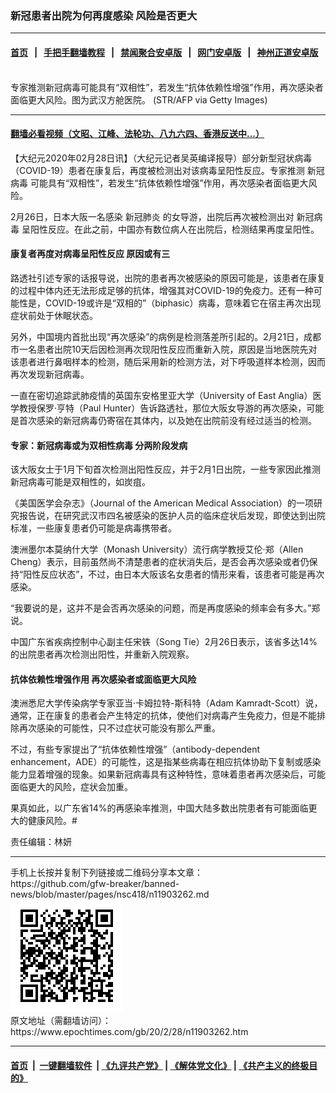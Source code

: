 ### 新冠患者出院为何再度感染 风险是否更大
------------------------

#### [首页](https://github.com/gfw-breaker/banned-news/blob/master/README.md) &nbsp;&nbsp;|&nbsp;&nbsp; [手把手翻墙教程](https://github.com/gfw-breaker/guides/wiki) &nbsp;&nbsp;|&nbsp;&nbsp; [禁闻聚合安卓版](https://github.com/gfw-breaker/bn-android) &nbsp;&nbsp;|&nbsp;&nbsp; [网门安卓版](https://github.com/oGate2/oGate) &nbsp;&nbsp;|&nbsp;&nbsp; [神州正道安卓版](https://github.com/SzzdOgate/update) 



<div><img alt="" class="aligncenter wp-post-image" src="https://i.epochtimes.com/assets/uploads/2020/02/GettyImages-1201747009-600x400-1.jpg"/>
<div class="red16 caption">
 专家推测新冠病毒可能具有“双相性”，若发生“抗体依赖性增强”作用，再次感染者面临更大风险。图为武汉方舱医院。 (STR/AFP via Getty Images)
</div>
</div><hr/>

#### [翻墙必看视频（文昭、江峰、法轮功、八九六四、香港反送中...）](https://github.com/gfw-breaker/banned-news/blob/master/pages/link3.md)

<div><p>
 【大纪元2020年02月28日讯】（大纪元记者吴英编译报导）部分新型冠状病毒（COVID-19）患者在康复后，再度被检测出对该病毒呈阳性反应。专家推测
 <ok href="https://www.epochtimes.com/gb/tag/%E6%96%B0%E5%86%A0%E7%97%85%E6%AF%92.html">
  新冠病毒
 </ok>
 可能具有“双相性”，若发生“抗体依赖性增强”作用，再次感染者面临更大风险。
</p>
<p>
 2月26日，日本大阪一名感染
 <ok href="https://www.epochtimes.com/gb/tag/%E6%96%B0%E5%86%A0%E8%82%BA%E7%82%8E.html">
  新冠肺炎
 </ok>
 的女导游，出院后再次被检测出对
 <ok href="https://www.epochtimes.com/gb/tag/%E6%96%B0%E5%86%A0%E7%97%85%E6%AF%92.html">
  新冠病毒
 </ok>
 呈阳性反应。在此之前，中国亦有数位病人在出院后，检测结果再度呈阳性。
</p>
<h4>
 康复者再度对病毒呈阳性反应 原因或有三
</h4>
<p>
 路透社引述专家的话报导说，出院的患者再次被感染的原因可能是，该患者在康复的过程中体内还无法形成足够的抗体，增强其对COVID-19的免疫力。还有一种可能性是，COVID-19或许是“双相的”（biphasic）病毒，意味着它在宿主再次出现症状前处于休眠状态。
</p>
<p>
 另外，中国境内首批出现“再次感染”的病例是检测落差所引起的。2月21日，成都市一名患者出院10天后因检测再次现阳性反应而重新入院，原因是当地医院先对该患者进行鼻咽样本的检测，随后采用新的检测方法，对下呼吸道样本检测，因而再次发现新冠病毒。
</p>
<p>
 一直在密切追踪武肺疫情的英国东安格里亚大学（University of East Anglia）医学教授保罗‧亨特（Paul Hunter）告诉路透社，那位大阪女导游的再次感染，可能是首次感染的新冠病毒仍寄宿在其体内，以及她在出院前没有经过适当的检测。
</p>
<h4>
 专家：新冠病毒或为双相性病毒 分两阶段发病
</h4>
<p>
 该大阪女士于1月下旬首次检测出阳性反应，并于2月1日出院，一些专家因此推测新冠病毒可能是双相性的，如炭疽。
</p>
<p>
 《美国医学会杂志》（Journal of the American Medical Association）的一项研究报告说，在研究武汉市四名被感染的医护人员的临床症状后发现，即使达到出院标准，一些康复患者仍可能是病毒携带者。
</p>
<p>
 澳洲墨尔本莫纳什大学（Monash University）流行病学教授艾伦‧郑（Allen Cheng）表示，目前虽然尚不清楚患者的症状消失后，是否会再次感染或者仍保持“阳性反应状态”，不过，由日本大阪该名女患者的情形来看，该患者可能是再次感染。
</p>
<p>
 “我要说的是，这并不是会否再次感染的问题，而是再度感染的频率会有多大。”郑说。
</p>
<p>
 中国广东省疾病控制中心副主任宋铁（Song Tie）2月26日表示，该省多达14%的出院患者再次检测出阳性，并重新入院观察。
</p>
<h4>
 抗体依赖性增强作用 再次感染者或面临更大风险
</h4>
<p>
 澳洲悉尼大学传染病学专家亚当‧卡姆拉特-斯科特（Adam Kamradt-Scott）说，通常，正在康复的患者会产生特定的抗体，使他们对病毒产生免疫力，但是不能排除再次感染的可能性，只不过症状可能没有那么严重。
</p>
<p>
 不过，有些专家提出了“抗体依赖性增强”（antibody-dependent enhancement，ADE）的可能性，这是指某些病毒在相应抗体协助下复制或感染能力显着增强的现象。如果新冠病毒具有这种特性，意味着患者再次感染后，可能面临更大的风险，症状会加重。
</p>
<p>
 果真如此，以广东省14%的再感染率推测，中国大陆多数出院患者有可能面临更大的健康风险。#
</p>
<p>
 责任编辑：林妍
</p>
</div>
<hr/>
手机上长按并复制下列链接或二维码分享本文章：<br/>
https://github.com/gfw-breaker/banned-news/blob/master/pages/nsc418/n11903262.md <br/>
<a href='https://github.com/gfw-breaker/banned-news/blob/master/pages/nsc418/n11903262.md'><img src='https://github.com/gfw-breaker/banned-news/blob/master/pages/nsc418/n11903262.md.png'/></a> <br/>
原文地址（需翻墙访问）：https://www.epochtimes.com/gb/20/2/28/n11903262.htm


------------------------
#### [首页](https://github.com/gfw-breaker/banned-news/blob/master/README.md) &nbsp;|&nbsp; [一键翻墙软件](https://github.com/gfw-breaker/nogfw/blob/master/README.md) &nbsp;| [《九评共产党》](https://github.com/gfw-breaker/9ping.md/blob/master/README.md#九评之一评共产党是什么) | [《解体党文化》](https://github.com/gfw-breaker/jtdwh.md/blob/master/README.md) | [《共产主义的终极目的》](https://github.com/gfw-breaker/gczydzjmd.md/blob/master/README.md)


<img src='http://gfw-breaker.win/banned-news/pages/nsc418/n11903262.md' width='0px' height='0px'/>